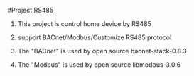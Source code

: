 #Project RS485

1) This project is control home device by RS485

2) support BACnet/Modbus/Customize RS485 protocol

3) The "BACnet" is used by open source bacnet-stack-0.8.3

4) The "Modbus" is used by open source libmodbus-3.0.6

